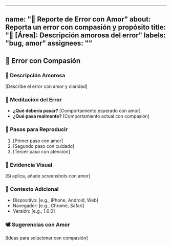 
---
name: "🐛 Reporte de Error con Amor"
about: Reporta un error con compasión y propósito
title: "🐛 [Área]: Descripción amorosa del error"
labels: "bug, amor"
assignees: ""
---

## 🌟 Error con Compasión

### 💖 Descripción Amorosa
[Describe el error con amor y claridad]

### 🧘 Meditación del Error
- **¿Qué debería pasar?** [Comportamiento esperado con amor]
- **¿Qué pasa realmente?** [Comportamiento actual con compasión]

### 🌈 Pasos para Reproducir
1. [Primer paso con amor]
2. [Segundo paso con cuidado]
3. [Tercer paso con atención]

### 📸 Evidencia Visual
[Si aplica, añade screenshots con amor]

### 💫 Contexto Adicional
- Dispositivo: [e.g., iPhone, Android, Web]
- Navegador: [e.g., Chrome, Safari]
- Versión: [e.g., 1.0.0]

### 🕊️ Sugerencias con Amor
[Ideas para solucionar con compasión]
